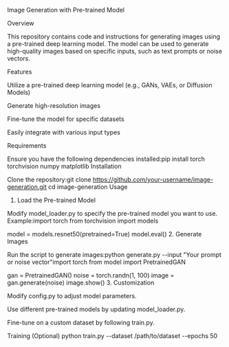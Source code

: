 Image Generation with Pre-trained Model

Overview

This repository contains code and instructions for generating images using a pre-trained deep learning model. The model can be used to generate high-quality images based on specific inputs, such as text prompts or noise vectors.

Features

Utilize a pre-trained deep learning model (e.g., GANs, VAEs, or Diffusion Models)

Generate high-resolution images

Fine-tune the model for specific datasets

Easily integrate with various input types

Requirements

Ensure you have the following dependencies installed:pip install torch torchvision numpy matplotlib
Installation

Clone the repository:git clone https://github.com/your-username/image-generation.git
cd image-generation
Usage

1. Load the Pre-trained Model

Modify model_loader.py to specify the pre-trained model you want to use. Example:import torch
from torchvision import models

model = models.resnet50(pretrained=True)
model.eval()
2. Generate Images

Run the script to generate images:python generate.py --input "Your prompt or noise vector"import torch
from model import PretrainedGAN

gan = PretrainedGAN()
noise = torch.randn(1, 100)
image = gan.generate(noise)
image.show()
3. Customization

Modify config.py to adjust model parameters.

Use different pre-trained models by updating model_loader.py.

Fine-tune on a custom dataset by following train.py.

Training (Optional)
python train.py --dataset /path/to/dataset --epochs 50
